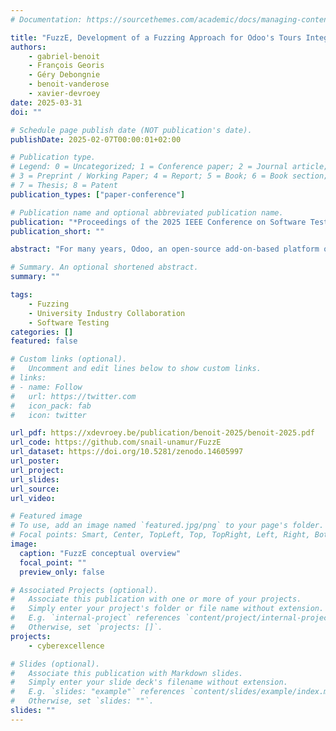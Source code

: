 ```yaml
---
# Documentation: https://sourcethemes.com/academic/docs/managing-content/

title: "FuzzE, Development of a Fuzzing Approach for Odoo's Tours Integration Testing Plateform"
authors: 
    - gabriel-benoit
    - François Georis
    - Géry Debongnie
    - benoit-vanderose
    - xavier-devroey
date: 2025-03-31
doi: ""

# Schedule page publish date (NOT publication's date).
publishDate: 2025-02-07T00:00:01+02:00

# Publication type.
# Legend: 0 = Uncategorized; 1 = Conference paper; 2 = Journal article;
# 3 = Preprint / Working Paper; 4 = Report; 5 = Book; 6 = Book section;
# 7 = Thesis; 8 = Patent
publication_types: ["paper-conference"]

# Publication name and optional abbreviated publication name.
publication: "*Proceedings of the 2025 IEEE Conference on Software Testing, Verification and Validation (ICST)*"
publication_short: ""

abstract: "For many years, Odoo, an open-source add-on-based platform offering an extensive range of functionalities, including Enterprise Resource Planning, has constantly expanded its scope, resulting in an increased complexity of its software. To cope with this evolution, Odoo has developed an integration testing system called tour execution, which executes predefined testing scenarios (i.e., tours) on the web user interface to test the integration between the front, back, and data layers. This paper reports our effort and experience in extending the tour system with fuzzing. Inspired by action research, we followed an iterative approach to devise FuzzE, a plugin for Odoo's tour system to create new tours. FuzzE was eventually developed in three iterations. Our results show that mutational fuzzing is the most effective approach when integrating with an existing testing infrastructure. We also reported one issue to the Odoo issue tracker. Finally, we present lessons learned from our endeavor, including the necessity to consider testability aspects earlier when developing web-based systems to help the fuzzing effort, and the difficulty faced when performing triage and root cause analysis on failing tours."

# Summary. An optional shortened abstract.
summary: ""

tags: 
    - Fuzzing
    - University Industry Collaboration
    - Software Testing
categories: []
featured: false

# Custom links (optional).
#   Uncomment and edit lines below to show custom links.
# links:
# - name: Follow
#   url: https://twitter.com
#   icon_pack: fab
#   icon: twitter

url_pdf: https://xdevroey.be/publication/benoit-2025/benoit-2025.pdf
url_code: https://github.com/snail-unamur/FuzzE
url_dataset: https://doi.org/10.5281/zenodo.14605997
url_poster:
url_project:
url_slides:
url_source:
url_video:

# Featured image
# To use, add an image named `featured.jpg/png` to your page's folder. 
# Focal points: Smart, Center, TopLeft, Top, TopRight, Left, Right, BottomLeft, Bottom, BottomRight.
image:
  caption: "FuzzE conceptual overview"
  focal_point: ""
  preview_only: false

# Associated Projects (optional).
#   Associate this publication with one or more of your projects.
#   Simply enter your project's folder or file name without extension.
#   E.g. `internal-project` references `content/project/internal-project/index.md`.
#   Otherwise, set `projects: []`.
projects:
    - cyberexcellence

# Slides (optional).
#   Associate this publication with Markdown slides.
#   Simply enter your slide deck's filename without extension.
#   E.g. `slides: "example"` references `content/slides/example/index.md`.
#   Otherwise, set `slides: ""`.
slides: ""
---
```

